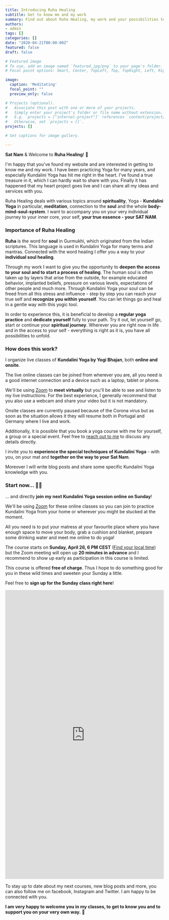 ```yaml
---
title: Introducing Ruha Healing
subtitle: Get to know me and my work 
summary: Find out about Ruha Healing, my work and your possibilities to join Kundalini Yoga classes.
authors:
- admin
tags: []
categories: []
date: "2020-04-21T00:00:00Z"
featured: false
draft: false

# Featured image
# To use, add an image named `featured.jpg/png` to your page's folder.
# Focal point options: Smart, Center, TopLeft, Top, TopRight, Left, Right, BottomLeft, Bottom, BottomRight

image:
  caption: 'Meditating'
  focal_point: ""
  preview_only: false

# Projects (optional).
#   Associate this post with one or more of your projects.
#   Simply enter your project's folder or file name without extension.
#   E.g. `projects = ["internal-project"]` references `content/project/deep-learning/index.md`.
#   Otherwise, set `projects = []`.
projects: []

# Set captions for image gallery.

---
```


**Sat Nam** & Welcome to **Ruha Healing**! :pray:

I'm happy that you've found my website and are interested in getting to know me and my work. 
I have been practicing Yoga for many years, and especially Kundalini Yoga has hit me right in the heart. I've found a true treasure in it, which I can hardly wait to share with you. Finally it has happened that my heart project goes live and I can share all my ideas and services with you. 

Ruha Healing deals with various topics around **spirituality**, Yoga - **Kundalini Yoga** in particular, **meditation**, connection to the **soul** and the whole **body-mind-soul-system**. I want to accompany you on your very individual journey to your inner core, your self, **your true essence - your SAT NAM**. 

### Importance of Ruha Healing

**Ruha** is the word for **soul** in Gurmukhi, which originated from the Indian scriptures. This language is used in Kundalini Yoga for many terms and mantras. Connected with the word healing I offer you a way to your **individual soul healing**. 

Through my work I want to give you the opportunity to **deepen the access to your soul and to start a process of healing**. The human soul is often taken up by layers that arise from the outside, for example educated behavior, implanted beliefs, pressure on various levels, expectations of other people and much more. Through Kundalini Yoga your soul can be freed from all this stress and influence - step by step you can reach your true self and **recognize you within yourself**. You can let things go and heal in a gentle way with this yogic tool. 

In order to experience this, it is beneficial to develop a **regular yoga practice** and **dedicate yourself** fully to your path. Try it out, let yourself go, start or continue your **spiritual journey**. Wherever you are right now in life and in the access to your self - everything is right as it is, you have all possibilities to unfold. 

### How does this work?

I organize live classes of **Kundalini Yoga by Yogi Bhajan**, both **online and onsite**.

The live online classes can be joined from wherever you are, all you need is a good internet connection and a device such as a laptop, tablet or phone.

We'll be using [Zoom](https://zoom.us/) to **meet virtually** but you'll be able to see and listen to my live instructions. For the best experience, I generally recommend that you also use a webcam and share your video but it is not mandatory.

Onsite classes are currently paused because of the Corona virus but as soon as the situation allows it they will resume both in Portugal and Germany where I live and work.

Additionally, it is possible that you book a yoga course with me for yourself, a group or a special event. Feel free to [reach out to me](/#contact) to discuss any details directly.

I invite you to **experience the special techniques of Kundalini Yoga** - with you, on your mat and **together on the way to your Sat Nam**. 

Moreover I will write blog posts and share some specific Kundalini Yoga knowledge with you. 


### Start now... 🧘‍♀️

... and directly **join my next Kundalini Yoga session online on Sunday**! 

We'll be using [Zoom](https://zoom.us/) for these online classes so you can join to practice Kundalini Yoga from your home or wherever you might be stucked at the moment. 

All you need is to put your matress at your favourite place where you have enough space to move your body, grab a cushion and blanket, prepare some drinking water and meet me online to do yoga!

The course starts on **Sunday, April 26, 6 PM CEST** ([Find your local time](https://savvytime.com/converter/germany-berlin-to-ca-san-francisco-ny-new-york-city-singapore-singapore/apr-26-2020/6pm)) but the Zoom meeting will open up **20 minutes in advance** and I recommend to show up early as participation in this course is limited.

This course is offered **free of charge**. Thus I hope to do something good for you in these wild times and sweeten your Sunday a little. 

Feel free to **sign up for the Sunday class right here**!

<iframe src="https://docs.google.com/forms/d/e/1FAIpQLSdTnjS-7jCCpNDa8fqbtLhQ0lp9MYRzGavpt-oIq_avyIRZpw/viewform?embedded=true" width="100%" height="915" frameborder="0" marginheight="0" marginwidth="0">Loading…</iframe>

To stay up to date about my next courses, new blog posts and more, you can also follow me on facebook, Instagram and Twitter. I am happy to be connected with you. 

**I am very happy to welcome you in my classes, to get to know you and to support you on your very own way.** 💚 
